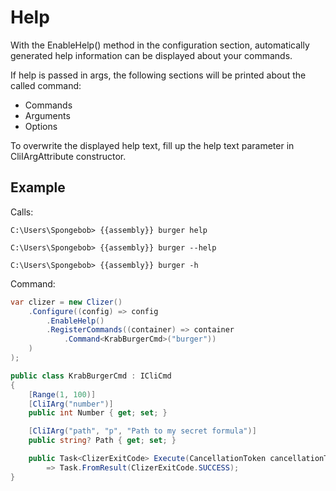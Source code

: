 # Help
With the EnableHelp() method in the configuration section, automatically generated help information can be displayed about your commands.

If help is passed in args, the following sections will be printed about the called command:
- Commands
- Arguments
- Options

To overwrite the displayed help text, fill up the help text parameter in CliIArgAttribute constructor.

## Example

Calls:
```batch
C:\Users\Spongebob> {{assembly}} burger help
```
```batch
C:\Users\Spongebob> {{assembly}} burger --help
```
```batch
C:\Users\Spongebob> {{assembly}} burger -h
```

Command:
```csharp
var clizer = new Clizer()
    .Configure((config) => config
        .EnableHelp()
        .RegisterCommands((container) => container
            .Command<KrabBurgerCmd>("burger"))
    )
);

public class KrabBurgerCmd : ICliCmd
{
    [Range(1, 100)]
    [CliIArg("number")]
    public int Number { get; set; }

    [CliIArg("path", "p", "Path to my secret formula")]
    public string? Path { get; set; }

    public Task<ClizerExitCode> Execute(CancellationToken cancellationToken)
        => Task.FromResult(ClizerExitCode.SUCCESS);
}
```
